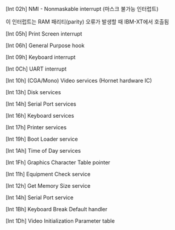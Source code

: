 [Int 02h] NMI - Nonmaskable interrupt (마스크 불가능 인터럽트)

이 인터럽트는 RAM 패리티(parity) 오류가 발생할 때 IBM-XT에서 호출됨

[Int 05h] Print Screen interrupt

[Int 06h] General Purpose hook

[Int 09h] Keyboard interrupt

[Int 0Ch] UART interrupt

[Int 10h] (CGA/Mono) Video services (Hornet hardware IC)

[Int 13h] Disk services

[Int 14h] Serial Port services

[Int 16h] Keyboard services

[Int 17h] Printer services

[Int 19h] Boot Loader service

[Int 1Ah] Time of Day services

[Int 1Fh] Graphics Character Table pointer

[Int 11h] Equipment Check service

[Int 12h] Get Memory Size service

[Int 14h] Serial Port service

[Int 1Bh] Keyboard Break Default handler

[Int 1Dh] Video Initialization Parameter table
